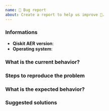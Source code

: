 ```yaml
---
name: 🐛 Bug report
about: Create a report to help us improve 🤔.
---
```


<!-- ⚠️ If you do not respect this template, your issue will be closed -->
<!-- ⚠️ Make sure to browse the opened and closed issues -->

### Informations

- **Qiskit AER version**:
- **Operating system**:

### What is the current behavior?



### Steps to reproduce the problem



### What is the expected behavior?



### Suggested solutions


